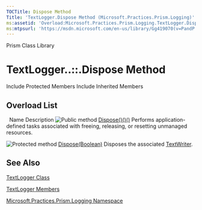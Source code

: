 ```yaml
---
TOCTitle: Dispose Method
Title: 'TextLogger.Dispose Method (Microsoft.Practices.Prism.Logging)'
ms:assetid: 'Overload:Microsoft.Practices.Prism.Logging.TextLogger.Dispose'
ms:mtpsurl: 'https://msdn.microsoft.com/en-us/library/Gg419070(v=PandP.50)'
---
```


Prism Class Library

TextLogger..::.Dispose Method
=============================

Include Protected Members
Include Inherited Members

Overload List
-------------

<span id="overloadMembersTableToggle"></span>
 
Name
Description
![](https://msdn.microsoft.com/en-us/Gg419070.pubmethod(en-us,PandP.50).gif "Public method")
[Dispose()()()](https://msdn.microsoft.com/m:microsoft.practices.prism.logging.textlogger.dispose)
Performs application-defined tasks associated with freeing, releasing, or resetting unmanaged resources.

![](https://msdn.microsoft.com/en-us/Gg419070.protmethod(en-us,PandP.50).gif "Protected method")
[Dispose(Boolean)](https://msdn.microsoft.com/m:microsoft.practices.prism.logging.textlogger.dispose(system.boolean))
Disposes the associated [TextWriter](http://msdn2.microsoft.com/en-us/library/ywxh2328).

See Also
--------

<span id="seeAlsoToggle"></span>
[TextLogger Class](https://msdn.microsoft.com/t:microsoft.practices.prism.logging.textlogger)

[TextLogger Members](https://msdn.microsoft.com/allmembers.t:microsoft.practices.prism.logging.textlogger)

[Microsoft.Practices.Prism.Logging Namespace](https://msdn.microsoft.com/n:microsoft.practices.prism.logging)
